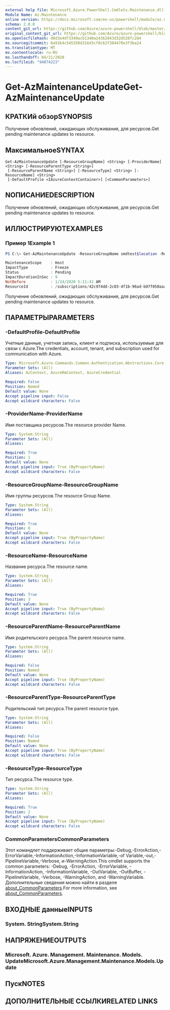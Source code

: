 ```yaml
---
external help file: Microsoft.Azure.PowerShell.Cmdlets.Maintenance.dll-Help.xml
Module Name: Az.Maintenance
online version: https://docs.microsoft.com/en-us/powershell/module/az.maintenance/get-azmaintenanceupdate
schema: 2.0.0
content_git_url: https://github.com/Azure/azure-powershell/blob/master/src/Maintenance/Maintenance/help/Get-AzMaintenanceUpdate.md
original_content_git_url: https://github.com/Azure/azure-powershell/blob/master/src/Maintenance/Maintenance/help/Get-AzMaintenanceUpdate.md
ms.openlocfilehash: d8d3e4df3349acb1340a24362043d32d528fc284
ms.sourcegitcommit: 6a91b4c545350d316d3cf8c62f384478e3f3ba24
ms.translationtype: MT
ms.contentlocale: ru-RU
ms.lasthandoff: 04/21/2020
ms.locfileid: "94074223"
---
```

# <span data-ttu-id="a6b6d-101">Get-AzMaintenanceUpdate</span><span class="sxs-lookup"><span data-stu-id="a6b6d-101">Get-AzMaintenanceUpdate</span></span>

## <span data-ttu-id="a6b6d-102">КРАТКИй обзор</span><span class="sxs-lookup"><span data-stu-id="a6b6d-102">SYNOPSIS</span></span>
<span data-ttu-id="a6b6d-103">Получение обновлений, ожидающих обслуживания, для ресурсов.</span><span class="sxs-lookup"><span data-stu-id="a6b6d-103">Get pending maintenance updates to resource.</span></span>

## <span data-ttu-id="a6b6d-104">Максимальное</span><span class="sxs-lookup"><span data-stu-id="a6b6d-104">SYNTAX</span></span>

```
Get-AzMaintenanceUpdate [-ResourceGroupName] <String> [-ProviderName] <String> [-ResourceParentType <String>]
 [-ResourceParentName <String>] [-ResourceType] <String> [-ResourceName] <String>
 [-DefaultProfile <IAzureContextContainer>] [<CommonParameters>]
```

## <span data-ttu-id="a6b6d-105">NОПИСАНИЕ</span><span class="sxs-lookup"><span data-stu-id="a6b6d-105">DESCRIPTION</span></span>
<span data-ttu-id="a6b6d-106">Получение обновлений, ожидающих обслуживания, для ресурсов.</span><span class="sxs-lookup"><span data-stu-id="a6b6d-106">Get pending maintenance updates to resource.</span></span>

## <span data-ttu-id="a6b6d-107">ИЛЛЮСТРИРУЮТ</span><span class="sxs-lookup"><span data-stu-id="a6b6d-107">EXAMPLES</span></span>

### <span data-ttu-id="a6b6d-108">Пример 1</span><span class="sxs-lookup"><span data-stu-id="a6b6d-108">Example 1</span></span>
```powershell
PS C:\> Get-AzMaintenanceUpdate -ResourceGroupName smdtest$location -ResourceParentType hostGroups -ResourceParentName smddhg$location -ResourceType hosts -ResourceName smddh$location -ProviderName Microsoft.Compute

MaintenanceScope    : Host
ImpactType          : Freeze
Status              : Pending
ImpactDurationInSec : 9
NotBefore           : 1/24/2020 5:11:41 AM
ResourceId          : /subscriptions/42c974dd-2c03-4f1b-96ad-b07f050aaa74/resourcegroups/smdtestwestus2/providers/Microsoft.Compute/hostGroups/smddhgwestus2/hosts/smddhwestus2
```

<span data-ttu-id="a6b6d-109">Получение обновлений, ожидающих обслуживания, для ресурсов.</span><span class="sxs-lookup"><span data-stu-id="a6b6d-109">Get pending maintenance updates to resource.</span></span>

## <span data-ttu-id="a6b6d-110">ПАРАМЕТРЫ</span><span class="sxs-lookup"><span data-stu-id="a6b6d-110">PARAMETERS</span></span>

### <span data-ttu-id="a6b6d-111">-DefaultProfile</span><span class="sxs-lookup"><span data-stu-id="a6b6d-111">-DefaultProfile</span></span>
<span data-ttu-id="a6b6d-112">Учетные данные, учетная запись, клиент и подписка, используемые для связи с Azure.</span><span class="sxs-lookup"><span data-stu-id="a6b6d-112">The credentials, account, tenant, and subscription used for communication with Azure.</span></span>

```yaml
Type: Microsoft.Azure.Commands.Common.Authentication.Abstractions.Core.IAzureContextContainer
Parameter Sets: (All)
Aliases: AzContext, AzureRmContext, AzureCredential

Required: False
Position: Named
Default value: None
Accept pipeline input: False
Accept wildcard characters: False
```

### <span data-ttu-id="a6b6d-113">-ProviderName</span><span class="sxs-lookup"><span data-stu-id="a6b6d-113">-ProviderName</span></span>
<span data-ttu-id="a6b6d-114">Имя поставщика ресурсов.</span><span class="sxs-lookup"><span data-stu-id="a6b6d-114">The resource provider Name.</span></span>

```yaml
Type: System.String
Parameter Sets: (All)
Aliases:

Required: True
Position: 1
Default value: None
Accept pipeline input: True (ByPropertyName)
Accept wildcard characters: False
```

### <span data-ttu-id="a6b6d-115">-ResourceGroupName</span><span class="sxs-lookup"><span data-stu-id="a6b6d-115">-ResourceGroupName</span></span>
<span data-ttu-id="a6b6d-116">Имя группы ресурсов.</span><span class="sxs-lookup"><span data-stu-id="a6b6d-116">The resource Group Name.</span></span>

```yaml
Type: System.String
Parameter Sets: (All)
Aliases:

Required: True
Position: 0
Default value: None
Accept pipeline input: True (ByPropertyName)
Accept wildcard characters: False
```

### <span data-ttu-id="a6b6d-117">-ResourceName</span><span class="sxs-lookup"><span data-stu-id="a6b6d-117">-ResourceName</span></span>
<span data-ttu-id="a6b6d-118">Название ресурса.</span><span class="sxs-lookup"><span data-stu-id="a6b6d-118">The resource name.</span></span>

```yaml
Type: System.String
Parameter Sets: (All)
Aliases:

Required: True
Position: 3
Default value: None
Accept pipeline input: True (ByPropertyName)
Accept wildcard characters: False
```

### <span data-ttu-id="a6b6d-119">-ResourceParentName</span><span class="sxs-lookup"><span data-stu-id="a6b6d-119">-ResourceParentName</span></span>
<span data-ttu-id="a6b6d-120">Имя родительского ресурса.</span><span class="sxs-lookup"><span data-stu-id="a6b6d-120">The parent resource name.</span></span>

```yaml
Type: System.String
Parameter Sets: (All)
Aliases:

Required: False
Position: Named
Default value: None
Accept pipeline input: True (ByPropertyName)
Accept wildcard characters: False
```

### <span data-ttu-id="a6b6d-121">-ResourceParentType</span><span class="sxs-lookup"><span data-stu-id="a6b6d-121">-ResourceParentType</span></span>
<span data-ttu-id="a6b6d-122">Родительский тип ресурса.</span><span class="sxs-lookup"><span data-stu-id="a6b6d-122">The parent resource type.</span></span>

```yaml
Type: System.String
Parameter Sets: (All)
Aliases:

Required: False
Position: Named
Default value: None
Accept pipeline input: True (ByPropertyName)
Accept wildcard characters: False
```

### <span data-ttu-id="a6b6d-123">-ResourceType</span><span class="sxs-lookup"><span data-stu-id="a6b6d-123">-ResourceType</span></span>
<span data-ttu-id="a6b6d-124">Тип ресурса.</span><span class="sxs-lookup"><span data-stu-id="a6b6d-124">The resource type.</span></span>

```yaml
Type: System.String
Parameter Sets: (All)
Aliases:

Required: True
Position: 2
Default value: None
Accept pipeline input: True (ByPropertyName)
Accept wildcard characters: False
```

### <span data-ttu-id="a6b6d-125">CommonParameters</span><span class="sxs-lookup"><span data-stu-id="a6b6d-125">CommonParameters</span></span>
<span data-ttu-id="a6b6d-126">Этот командлет поддерживает общие параметры:-Debug,-ErrorAction,-ErrorVariable,-InformationAction,-InformationVariable,-of Variable,-out,-PipelineVariable,-Verbose, и-WarningAction.</span><span class="sxs-lookup"><span data-stu-id="a6b6d-126">This cmdlet supports the common parameters: -Debug, -ErrorAction, -ErrorVariable, -InformationAction, -InformationVariable, -OutVariable, -OutBuffer, -PipelineVariable, -Verbose, -WarningAction, and -WarningVariable.</span></span> <span data-ttu-id="a6b6d-127">Дополнительные сведения можно найти в разделе [about_CommonParameters](http://go.microsoft.com/fwlink/?LinkID=113216).</span><span class="sxs-lookup"><span data-stu-id="a6b6d-127">For more information, see [about_CommonParameters](http://go.microsoft.com/fwlink/?LinkID=113216).</span></span>

## <span data-ttu-id="a6b6d-128">ВХОДНЫЕ данные</span><span class="sxs-lookup"><span data-stu-id="a6b6d-128">INPUTS</span></span>

### <span data-ttu-id="a6b6d-129">System. String</span><span class="sxs-lookup"><span data-stu-id="a6b6d-129">System.String</span></span>

## <span data-ttu-id="a6b6d-130">НАПРЯЖЕНИЕ</span><span class="sxs-lookup"><span data-stu-id="a6b6d-130">OUTPUTS</span></span>

### <span data-ttu-id="a6b6d-131">Microsoft. Azure. Management. Maintenance. Models. Update</span><span class="sxs-lookup"><span data-stu-id="a6b6d-131">Microsoft.Azure.Management.Maintenance.Models.Update</span></span>

## <span data-ttu-id="a6b6d-132">Пуск</span><span class="sxs-lookup"><span data-stu-id="a6b6d-132">NOTES</span></span>

## <span data-ttu-id="a6b6d-133">ДОПОЛНИТЕЛЬНЫЕ ССЫЛКИ</span><span class="sxs-lookup"><span data-stu-id="a6b6d-133">RELATED LINKS</span></span>
